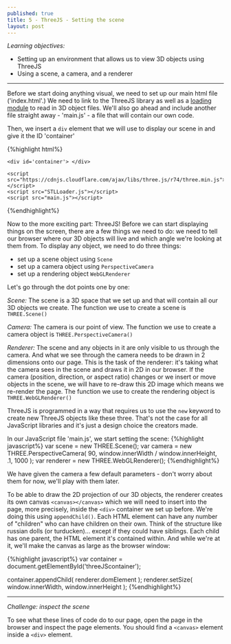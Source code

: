 ```yaml
---
published: true
title: 5 - ThreeJS - Setting the scene
layout: post
---
```


_Learning objectives:_

* Setting up an environment that allows us to view 3D objects using ThreeJS
* Using a scene, a camera, and a renderer

___ 

Before we start doing anything visual, we need to set up our main html file ('index.html'.)
We need to link to the ThreeJS library as well as a [loading module](https://raw.githubusercontent.com/mrdoob/three.js/master/examples/js/loaders/STLLoader.js) to read in 3D object files. We'll also go ahead and include another file straight away - 'main.js' - a file that will contain our own code.

Then, we insert a `div` element that we will use to display our scene in and give it the ID 'container'

{%highlight html%}
<!DOCTYPE html>
<html>
  <head>
    <title>Playing with ThreeJS</title>
  </head>
  <body>
  
    <div id='container'> </div>
  
    <script src="https://cdnjs.cloudflare.com/ajax/libs/three.js/r74/three.min.js"></script>
    <script src="STLLoader.js"></script>
    <script src="main.js"></script>
  </body>
</html>
{%endhighlight%}

Now to the more exciting part: ThreeJS!
Before we can start displaying things on the screen, there are a few things we need to do: we need to tell our browser where our 3D objects will live and which angle we're looking at them from. To display any object, we need to do three things:

* set up a scene object using `Scene`
* set up a camera object using `PerspectiveCamera`
* set up a rendering object `WebGLRenderer`

Let's go through the dot points one by one:

_Scene:_
The scene is a 3D space that we set up and that will contain all our 3D objects we create. The function we use to create a scene is `THREE.Scene()`

_Camera:_
The camera is our point of view. The function we use to create a camera object is `THREE.PerspectiveCamera()`

_Renderer:_
The scene and any objects in it are only visible to us through the camera. And what we see through the camera needs to be drawn in 2 dimensions onto our page. This is the task of the renderer: it's taking what the camera sees in the scene and draws it in 2D in our browser.
If the camera (position, direction, or aspect ratio) changes or we insert or move objects in the scene, we will have to re-draw this 2D image which means we re-render the page. 
The function we use to create the rendering object is `THREE.WebGLRenderer()`

ThreeJS is programmed in a way that requires us to use the `new` keyword to create new ThreeJS objects like these three. That's not the case for all JavaScript libraries and it's just a design choice the creators made. 

In our JavaScript file 'main.js', we start setting the scene: 
{%highlight javascript%}
var scene =  new THREE.Scene();
var camera = new THREE.PerspectiveCamera( 90, window.innerWidth / window.innerHeight, .1, 1000 );
var renderer = new THREE.WebGLRenderer();
{%endhighlight%}

We have given the camera a few default parameters - don't worry about them for now, we'll play with them later. 

To be able to draw the 2D projection of our 3D objects, the renderer creates its own canvas `<canvas></canvas>` which we will need to insert into the page, more precisely, inside the `<div>` container we set up before. 
We're doing this using `appendChild()`. Each HTML element can have any number of "children" who can have children on their own. Think of the structure like russian dolls (or turducken)... except if they could have siblings. Each child has one parent, the HTML element it's contained within.
And while we're at it, we'll make the canvas as large as the browser window:

{%highlight javascript%}
var container = document.getElementById('threeJScontainer');

container.appendChild( renderer.domElement ); 
renderer.setSize( window.innerWidth, window.innerHeight );
{%endhighlight%}

___ 

_Challenge: inspect the scene_

To see what these lines of code do to our page, open the page in the browser and inspect the page elements. You should find a `<canvas>` element inside a `<div>` element.

